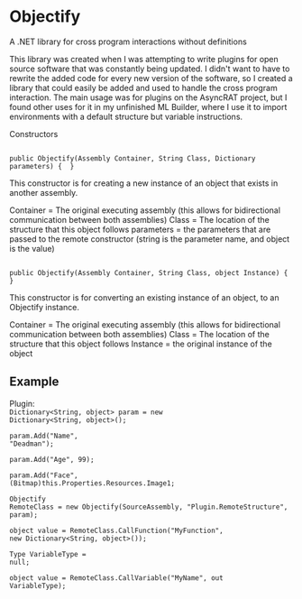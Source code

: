 # Objectify
A .NET library for cross program interactions without definitions

This library was created when I was attempting to write plugins for open source software that was constantly being updated.
I didn't want to have to rewrite the added code for every new version of the software, so I created a library that could easily
be added and used to handle the cross program interaction. The main usage was for plugins on the AsyncRAT project, but I found other
uses for it in my unfinished ML Builder, where I use it to import environments with a default structure but variable instructions.

Constructors

<code>
public Objectify(Assembly Container, String Class, Dictionary<String, object> parameters) {  }  
</code>
  
This constructor is for creating a new instance of an object that exists in another assembly.

Container = The original executing assembly (this allows for bidirectional communication between both assemblies)
Class = The location of the structure that this object follows
parameters = the parameters that are passed to the remote constructor (string is the parameter name, and object is the value)

<code>
public Objectify(Assembly Container, String Class, object Instance) {  }  
</code>

This constructor is for converting an existing instance of an object, to an Objectify instance.

Container = The original executing assembly (this allows for bidirectional communication between both assemblies)
Class = The location of the structure that this object follows
Instance = the original instance of the object

Example
-------------------------------------------------------------------------------------------------------------------

Plugin:
<code>
  <br>Dictionary<String, object> param = new Dictionary<String, object>();</br>
  <br>param.Add("Name", "Deadman");</br>
  <br>param.Add("Age", 99);  </br>
  <br>param.Add("Face", (Bitmap)this.Properties.Resources.Image1;  </br>
  <br>Objectify RemoteClass = new Objectify(SourceAssembly, "Plugin.RemoteStructure", param); </br>
  <br>object value = RemoteClass.CallFunction("MyFunction", new Dictionary<String, object>()); </br>
  <br>Type VariableType = null;  </br>
  <br>object value = RemoteClass.CallVariable("MyName", out VariableType);  </br>
</code>

